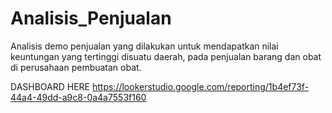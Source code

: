 # Analisis_Penjualan
Analisis demo penjualan yang dilakukan untuk mendapatkan nilai keuntungan yang tertinggi disuatu daerah, pada penjualan barang dan obat di perusahaan pembuatan obat.

DASHBOARD HERE
https://lookerstudio.google.com/reporting/1b4ef73f-44a4-49dd-a9c8-0a4a7553f160
